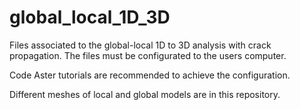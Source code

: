 # global_local_1D_3D

Files associated to the global-local 1D to 3D analysis with crack propagation. The files must be configurated to the users computer. 

Code Aster tutorials are recommended to achieve the configuration.

Different meshes of local and global models are in this repository.


